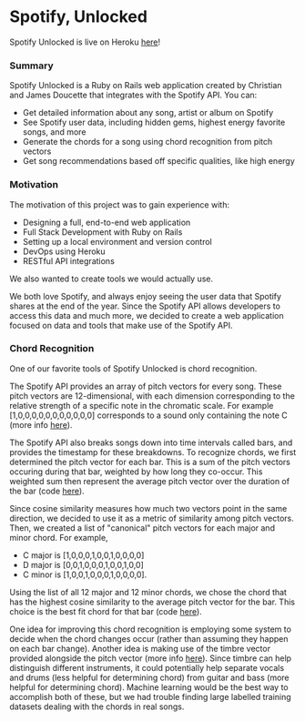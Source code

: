 # Spotify, Unlocked
Spotify Unlocked is live on Heroku [here](https://spotify-unlocked.herokuapp.com/)!

### Summary
Spotify Unlocked is a Ruby on Rails web application created by Christian and James Doucette that integrates with the Spotify API. You can:
- Get detailed information about any song, artist or album on Spotify
- See Spotify user data, including hidden gems, highest energy favorite songs, and more
- Generate the chords for a song using chord recognition from pitch vectors
- Get song recommendations based off specific qualities, like high energy

### Motivation
The motivation of this project was to gain experience with:
- Designing a full, end-to-end web application
- Full Stack Development with Ruby on Rails
- Setting up a local environment and version control
- DevOps using Heroku
- RESTful API integrations

We also wanted to create tools we would actually use.

We both love Spotify, and always enjoy seeing the user data that Spotify shares at the end of the year. Since the Spotify API allows developers to access this data and much more, we decided to create a web application focused on data and tools that make use of the Spotify API.

### Chord Recognition
One of our favorite tools of Spotify Unlocked is chord recognition.

The Spotify API provides an array of pitch vectors for every song. These pitch vectors are 12-dimensional, with each dimension corresponding to the relative strength of a specific note in the chromatic scale. For example [1,0,0,0,0,0,0,0,0,0,0,0] corresponds to a sound only containing the note C (more info [here](https://developer.spotify.com/documentation/web-api/reference/tracks/get-audio-analysis/#pitch)).

The Spotify API also breaks songs down into time intervals called bars, and provides the timestamp for these breakdowns. To recognize chords, we first determined the pitch vector for each bar. This is a sum of the pitch vectors occuring during that bar, weighted by how long they co-occur. This weighted sum then represent the average pitch vector over the duration of the bar (code [here](https://github.com/christian-doucette/cnjmusic/blob/a86d0cc22f4d34b2bdbff0beb56e0a7f2196e4ed/app/controllers/songs_controller.rb#L65)).

Since cosine similarity measures how much two vectors point in the same direction, we decided to use it as a metric of similarity among pitch vectors. Then, we created a list of "canonical" pitch vectors for each major and minor chord. For example,
- C major is [1,0,0,0,1,0,0,1,0,0,0,0]
- D major is [0,0,1,0,0,0,1,0,0,1,0,0]
- C minor is [1,0,0,1,0,0,0,1,0,0,0,0].

Using the list of all 12 major and 12 minor chords, we chose the chord that has the highest cosine similarity to the average pitch vector for the bar. This choice is the best fit chord for that bar (code [here](https://github.com/christian-doucette/cnjmusic/blob/a86d0cc22f4d34b2bdbff0beb56e0a7f2196e4ed/app/controllers/songs_controller.rb#L147)).

One idea for improving this chord recognition is employing some system to decide when the chord changes occur (rather than assuming they happen on each bar change). Another idea is making use of the timbre vector provided alongside the pitch vector (more info [here](https://developer.spotify.com/documentation/web-api/reference/tracks/get-audio-analysis/#timbre)). Since timbre can help distinguish different instruments, it could potentially help separate vocals and drums (less helpful for determining chord) from guitar and bass (more helpful for determining chord). Machine learning would be the best way to accomplish both of these, but we had trouble finding large labelled training datasets dealing with the chords in real songs.
